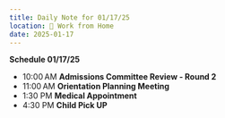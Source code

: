 ```yaml
---
title: Daily Note for 01/17/25
location: 🏡 Work from Home
date: 2025-01-17
---
```

**Schedule 01/17/25**

- 10:00 AM **Admissions Committee Review - Round 2**
- 11:00 AM **Orientation Planning Meeting**
- 1:30 PM **Medical Appointment**
- 4:30 PM **Child Pick UP**